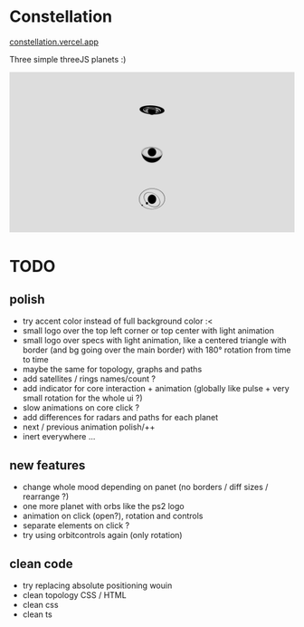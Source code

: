 # Constellation

[constellation.vercel.app](https://constellation-kappa.vercel.app)

Three simple threeJS planets :)

![screen](/constellation.png?raw=true "constellation")

# TODO
## polish
- try accent color instead of full background color :<
- small logo over the top left corner or top center with light animation
- small logo over specs with light animation, like a centered triangle with border (and bg going over the main border) with 180° rotation from time to time
- maybe the same for topology, graphs and paths
- add satellites / rings names/count ?
- add indicator for core interaction + animation (globally like pulse + very small rotation for the whole ui ?)
- slow animations on core click ?
- add differences for radars and paths for each planet
- next / previous animation polish/++
- inert everywhere ...

## new features
- change whole mood depending on panet (no borders / diff sizes / rearrange ?)
- one more planet with orbs like the ps2 logo
- animation on click (open?), rotation and controls
- separate elements on click ?
- try using orbitcontrols again (only rotation)

## clean code 
- try replacing absolute positioning wouin
- clean topology CSS / HTML
- clean css
- clean ts